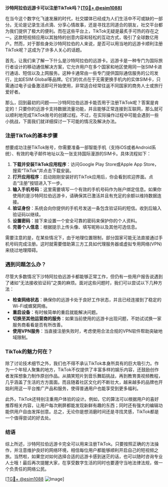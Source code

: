 **沙特阿拉伯远游卡可以注册TikTok吗？[[TG💪+ @esim1088](https://t.me/s/esim1088)]**

在当今这个数字化飞速发展的时代，社交媒体已经成为人们生活中不可或缺的一部分。无论是记录生活点滴、分享心情故事，还是寻找志同道合的朋友，社交平台都为我们提供了极大的便利。而在这些平台上，TikTok无疑是最炙手可热的存在之一。这款短视频应用以其独特的创意内容和轻松的互动方式，吸引了全球数亿用户。然而，对于那些身处沙特阿拉伯的人来说，是否可以用当地的远游卡顺利注册TikTok呢？这成为了许多人关心的话题。

首先，让我们来了解一下什么是沙特阿拉伯的远游卡。远游卡是一种专门为国际旅行者设计的移动通信解决方案，它允许用户在多个国家和地区使用同一张SIM卡进行通话、短信以及上网服务。这种卡通常由一些专门提供国际通信服务的公司发行，比如ESIM Global等品牌。它们的优点在于无需更换手机内的实体SIM卡，只需通过电子设备激活即可开始使用，非常适合经常往返不同国家的商务人士或旅行爱好者。

那么，回到最初的问题——沙特阿拉伯远游卡能否用于注册TikTok呢？答案是肯定的！只要你的远游卡支持数据流量功能，并且能够正常连接到互联网，那么就可以顺利地完成TikTok账号的创建过程。不过，在实际操作过程中可能会遇到一些小挑战，下面我们就详细探讨一下可能的情况及解决办法。

### 注册TikTok的基本步骤

想要成功注册TikTok账号，你需要准备一部智能手机（支持iOS或者Android系统）、有效的电子邮件地址以及一张支持国际漫游的SIM卡。具体流程如下：

1. **下载并安装TikTok应用程序**：访问Google Play Store或Apple App Store，搜索“TikTok”并点击下载安装。
2. **打开应用程序**：启动刚刚安装好的TikTok应用后，你会看到欢迎界面。点击“注册”按钮进入下一步。
3. **输入手机号码**：这里需要填写一个有效的手机号码作为账户绑定信息。如果你使用的是沙特阿拉伯远游卡，请确保其已激活并且有充足的余额以维持数据连接。
4. **验证身份**：系统会向你提供的手机号发送一条包含验证码的短信。收到后输入验证码以继续。
5. **设置密码**：接下来设置一个安全可靠的密码来保护你的个人资料。
6. **完善个人信息**：根据提示上传头像、填写昵称以及其他可选信息。

需要注意的是，在某些情况下，由于地理位置限制，部分国家可能无法直接通过手机号码完成注册。这时就需要借助第三方工具如代理服务器或虚拟专用网络(VPN) 来绕过地理障碍。

### 遇到问题怎么办？

尽管大多数情况下沙特阿拉伯远游卡都能够正常工作，但仍有一些用户报告说遇到了诸如“无法接收验证码”之类的麻烦。面对这些问题时，我们可以尝试以下几种方法：

- **检查网络状态**：确保你的远游卡处于良好工作状态，并且已经连接到了稳定的Wi-Fi或蜂窝网络。
- **重启设备**：有时候简单的重启就能解决问题。
- **切换至其他运营商的服务**：如果当前使用的远游卡出现问题，不妨试试换一家服务商看看是否有所改善。
- **使用VPN服务**：当直接注册失败时，考虑使用合法合规的VPN软件帮助突破地域限制。

### TikTok的魅力何在？

除了讨论技术细节之外，我们也不得不承认TikTok本身所具有的巨大吸引力。作为一个年轻人聚集的地方，TikTok不仅提供了丰富多样的娱乐内容，还鼓励创作者发挥想象力制作原创作品。从搞笑短片到音乐舞蹈挑战，再到教育类视频教程，几乎涵盖了生活的方方面面。而且随着社区文化的不断壮大，越来越多的品牌也开始利用这一平台推广产品和服务，使得普通用户也能享受到更多福利。

此外，TikTok还特别注重用户体验的设计。例如，它的算法可以根据用户的喜好推荐相关内容，让用户每次刷屏都能发现新鲜有趣的东西；同时还有强大的编辑功能供用户自由发挥创意。总之，无论你是想消磨时间还是寻找灵感，TikTok都是一个值得尝试的好去处。

### 结语

综上所述，沙特阿拉伯远游卡完全可以用来注册TikTok。只要按照正确的方法操作，并注意维护良好的网络环境，相信每位用户都能够顺利开启自己的短视频之旅。当然啦，如果您对如何选择合适的远游卡感到迷茫的话，也可以随时咨询专业人士哦！最后再次提醒大家，在享受数字生活的同时也要遵守当地法律法规，做一个负责任的网络公民。

[[TG💪+ @esim1088](https://t.me/s/esim1088) ![Image](https://i.postimg.cc/4NQfJmqS/Snipaste-2025-05-13-00-14-12.png)]